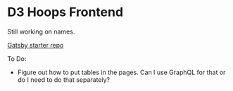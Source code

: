 # D3 Hoops Frontend

Still working on names.

[Gatsby starter repo](https://github.com/gatsbyjs/gatsby-starter-default)

To Do:
- Figure out how to put tables in the pages. Can I use GraphQL for that or do I need to do that separately?
